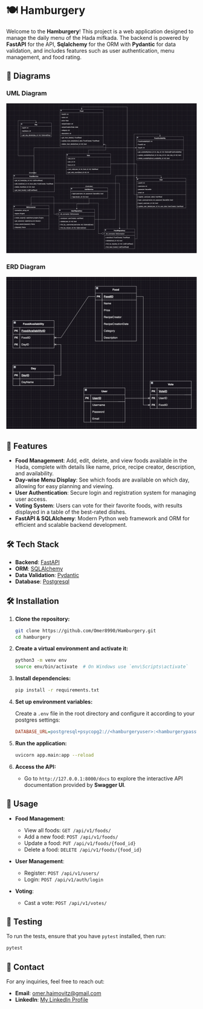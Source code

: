 # 🍽️ Hamburgery

Welcome to the **Hamburgery**! This project is a web application designed to manage the daily menu of the Hada mifkada. The backend is powered by **FastAPI** for the API, **Sqlalchemy** for the ORM with **Pydantic** for data validation, and includes features such as user authentication, menu management, and food rating.

## 📐 Diagrams

### UML Diagram

![UML Diagram](./images/uml.png)

### ERD Diagram

![ERD Diagram](./images/erd.png)


## 🚀 Features

- **Food Management**: Add, edit, delete, and view foods available in the Hada, complete with details like name, price, recipe creator, description, and availability.
- **Day-wise Menu Display**: See which foods are available on which day, allowing for easy planning and viewing.
- **User Authentication**: Secure login and registration system for managing user access.
- **Voting System**: Users can vote for their favorite foods, with results displayed in a table of the best-rated dishes.
- **FastAPI & SQLAlchemy**: Modern Python web framework and ORM for efficient and scalable backend development.

## 🛠️ Tech Stack

- **Backend**: [FastAPI](https://fastapi.tiangolo.com/)
- **ORM**: [SQLAlchemy](https://www.sqlalchemy.org/)
- **Data Validation**: [Pydantic](https://pydantic-docs.helpmanual.io/)
- **Database**: [Postgresql](https://www.postgresql.org/)

## 🛠️ Installation

1. **Clone the repository:**

   ```bash
   git clone https://github.com/Omer8990/Hamburgery.git
   cd hamburgery
   ```

2. **Create a virtual environment and activate it:**

   ```bash
   python3 -m venv env
   source env/bin/activate  # On Windows use `env\Scripts\activate`
   ```

3. **Install dependencies:**

   ```bash
   pip install -r requirements.txt
   ```

4. **Set up environment variables:**

   Create a `.env` file in the root directory and configure it according to your postgres settings:

   ```ini
   DATABASE_URL=postgresql+psycopg2://<hamburgeryuser>:<hamburgerypassword>@localhost/hamburgerydb
   ```

5. **Run the application:**

   ```bash
   uvicorn app.main:app --reload
   ```

6. **Access the API:**

   - Go to `http://127.0.0.1:8000/docs` to explore the interactive API documentation provided by **Swagger UI**.

## 🎯 Usage

- **Food Management**:
  - View all foods: `GET /api/v1/foods/`
  - Add a new food: `POST /api/v1/foods/`
  - Update a food: `PUT /api/v1/foods/{food_id}`
  - Delete a food: `DELETE /api/v1/foods/{food_id}`

- **User Management**:
  - Register: `POST /api/v1/users/`
  - Login: `POST /api/v1/auth/login`

- **Voting**:
  - Cast a vote: `POST /api/v1/votes/`

## 🧪 Testing

To run the tests, ensure that you have `pytest` installed, then run:

```bash
pytest
```


## 📧 Contact

For any inquiries, feel free to reach out:

- **Email**: [omer.haimovitz@gmail.com](mailto:omer.haimovitz@gmail.com)
- **LinkedIn**: [My LinkedIn Profile](https://www.linkedin.com/in/omer-h-1531a5225?trk=contact-info)
